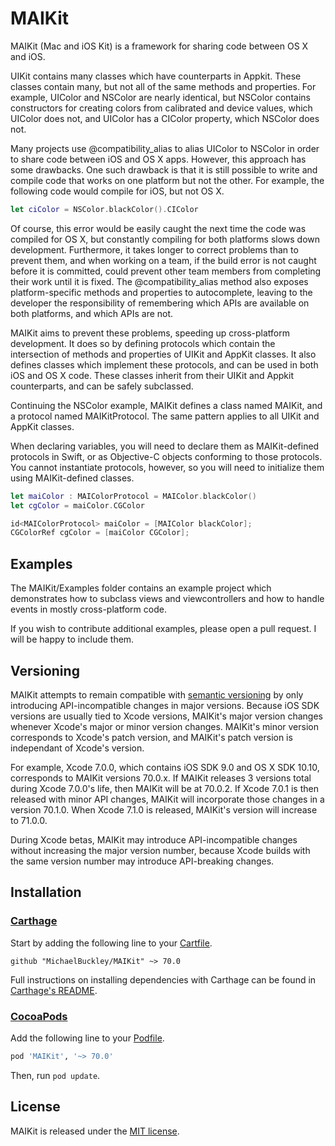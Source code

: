 # MAIKit

MAIKit (Mac and iOS Kit) is a framework for sharing code between OS X and iOS.

UIKit contains many classes which have counterparts in Appkit. These classes contain many, but not all of the same methods and properties. For example, UIColor and NSColor are nearly identical, but NSColor contains constructors for creating colors from calibrated and device values, which UIColor does not, and UIColor has a CIColor property, which NSColor does not.

Many projects use @compatibility_alias to alias UIColor to NSColor in order to share code between iOS and OS X apps. However, this approach has some drawbacks. One such drawback is that it is still possible to write and compile code that works on one platform but not the other. For example, the following code would compile for iOS, but not OS X.

```Swift
let ciColor = NSColor.blackColor().CIColor
```

Of course, this error would be easily caught the next time the code was compiled for OS X, but constantly compiling for both platforms slows down development. Furthermore, it takes longer to correct problems than to prevent them, and when working on a team, if the build error is not caught before it is committed, could prevent other team members from completing their work until it is fixed. The @compatibility_alias method also exposes platform-specific methods and properties to autocomplete, leaving to the developer the responsibility of remembering which APIs are available on both platforms, and which APIs are not.

MAIKit aims to prevent these problems, speeding up cross-platform development. It does so by defining protocols which contain the intersection of methods and properties of UIKit and AppKit classes. It also defines classes which implement these protocols, and can be used in both iOS and OS X code. These classes inherit from their UIKit and Appkit counterparts, and can be safely subclassed.

Continuing the NSColor example, MAIKit defines a class named MAIKit, and a protocol named MAIKitProtocol. The same pattern applies to all UIKit and AppKit classes.

When declaring variables, you will need to declare them as MAIKit-defined protocols in Swift, or as Objective-C objects conforming to those protocols. You cannot instantiate protocols, however, so you will need to initialize them using MAIKit-defined classes.

```Swift
let maiColor : MAIColorProtocol = MAIColor.blackColor()
let cgColor = maiColor.CGColor
```

```Objective-C
id<MAIColorProtocol> maiColor = [MAIColor blackColor];
CGColorRef cgColor = [maiColor CGColor];
```


## Examples

The MAIKit/Examples folder contains an example project which demonstrates how to subclass views and viewcontrollers and how to handle events in mostly cross-platform code.

If you wish to contribute additional examples, please open a pull request. I will be happy to include them.

## Versioning

MAIKit attempts to remain compatible with [semantic versioning](http://semver.org) by only introducing API-incompatible changes in major versions. Because iOS SDK versions are usually tied to Xcode versions, MAIKit's major version changes whenever Xcode's major or minor version changes. MAIKit's minor version corresponds to Xcode's patch version, and MAIKit's patch version is independant of Xcode's version.

For example, Xcode 7.0.0, which contains iOS SDK 9.0 and OS X SDK 10.10, corresponds to MAIKit versions 70.0.x. If MAIKit releases 3 versions total during Xcode 7.0.0's life, then MAIKit will be at 70.0.2. If Xcode 7.0.1 is then released with minor API changes, MAIKit will incorporate those changes in a version 70.1.0. When Xcode 7.1.0 is released, MAIKit's version will increase to 71.0.0.

During Xcode betas, MAIKit may introduce API-incompatible changes without increasing the major version number, because Xcode builds with the same version number may introduce API-breaking changes.

## Installation

### [Carthage](https://github.com/Carthage/Carthage) ###


Start by adding the following line to your [Cartfile](https://github.com/Carthage/Carthage/blob/master/Documentation/Artifacts.md#cartfile).
```
github "MichaelBuckley/MAIKit" ~> 70.0
```

Full instructions on installing dependencies with Carthage can be found in [Carthage's README](https://github.com/Carthage/Carthage#adding-frameworks-to-an-application).

### [CocoaPods](http://cocoapods.org) ###

Add the following line to your [Podfile](http://guides.cocoapods.org/using/the-podfile.html).

```ruby
pod 'MAIKit', '~> 70.0'
```
Then, run `pod update`.

## License

MAIKit is released under the [MIT license](http://opensource.org/licenses/MIT).
